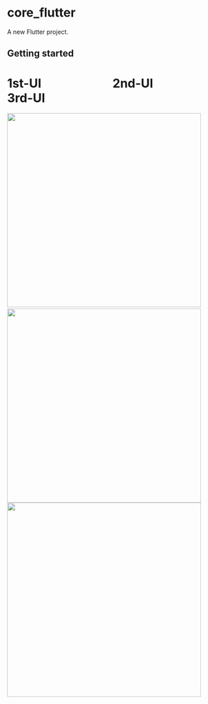 # core_flutter

A new Flutter project.

## Getting started
<h1>1st-UI  &nbsp &nbsp &nbsp &nbsp &nbsp &nbsp &nbsp &nbsp &nbsp &nbsp &nbsp  &nbsp   2nd-UI &nbsp &nbsp &nbsp &nbsp &nbsp &nbsp &nbsp &nbsp &nbsp &nbsp &nbsp  &nbsp 3rd-UI </h1> 
<img src="https://github.com/Ashupaldeora/core_flutter/assets/143180848/9ee80e18-292e-412e-aedc-6f930396f32e" height="450px"  > &nbsp &nbsp &nbsp &nbsp </img>



<img src="https://github.com/Ashupaldeora/core_flutter/assets/143180848/c1cc9cdd-b45b-4a9d-aca7-9ca8a9dcd99a" height="450px"> 


<img src="https://github.com/Ashupaldeora/core_flutter/assets/143180848/91235319-6775-443d-b821-8c7da1fe3e66" height="450px">   
